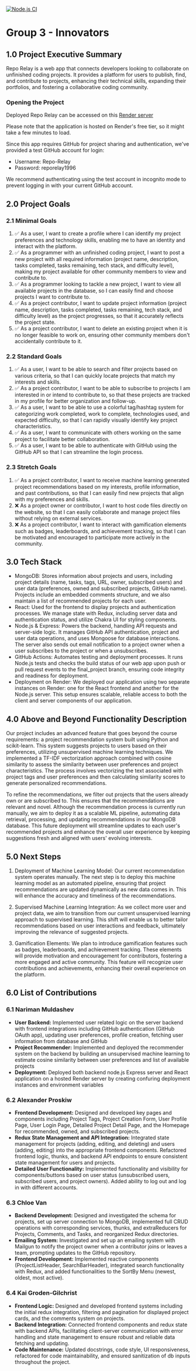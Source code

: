[![Node.js CI](https://github.com/ubc-cpsc455-2024S/project-03_the_innovators/actions/workflows/node.js.yml/badge.svg)](https://github.com/ubc-cpsc455-2024S/project-03_the_innovators/actions/workflows/node.js.yml)

# Group 3 - Innovators

## 1.0 Project Executive Summary

Repo Relay is a web app that connects developers looking to collaborate on unfinished coding projects. It provides a platform for users to publish, find, and contribute to projects, enhancing their technical skills, expanding their portfolios, and fostering a collaborative coding community.

### Opening the Project

Deployed Repo Relay can be accessed on this [Render server](https://project-03-the-innovators-d7ya.onrender.com/)

Please note that the application is hosted on Render's free tier, so it might take a few minutes to load.

Since this app requires GitHub for project sharing and authentication, we've provided a test GitHub account for login:
- Username: Repo-Relay
- Password: reporelay1996

We recommend authenticating using the test account in incognito mode to prevent logging in with your current GitHub account.




## 2.0 Project Goals

### 2.1 Minimal Goals
1. :white_check_mark: As a user, I want to create a profile where I can identify my project preferences and technology skills, enabling me to have an identity and interact with the platform.
2. :white_check_mark: As a programmer with an unfinished coding project, I want to post a new project with all required information (project name, description, tasks completed, tasks remaining, tech stack, and difficulty level), making my project available for other community members to view and contribute to.
3. :white_check_mark: As a programmer looking to tackle a new project, I want to view all available projects in the database, so I can easily find and choose projects I want to contribute to.
4. :white_check_mark: As a project contributor, I want to update project information (project name, description, tasks completed, tasks remaining, tech stack, and difficulty level) as the project progresses, so that it accurately reflects the project state.
5. :white_check_mark: As a project contributor, I want to delete an existing project when it is no longer feasible to work on, ensuring other community members don't accidentally contribute to it.

### 2.2 Standard Goals
1. :white_check_mark: As a user, I want to be able to search and filter projects based on various criteria, so that I can quickly locate projects that match my interests and skills.
2. :white_check_mark: As a project contributor, I want to be able to subscribe to projects I am interested in or intend to contribute to, so that these projects are tracked in my profile for better organization and follow-up.
3. :white_check_mark: As a user, I want to be able to use a colorful tag/hashtag system for categorizing work completed, work to complete, technologies used, and expected difficulty, so that I can rapidly visually identify key project characteristics.
4. :white_check_mark: As a user, I want to communicate with others working on the same project to facilitate better collaboration.
5. :white_check_mark: As a user, I want to be able to authenticate with GitHub using the GitHub API so that I can streamline the login process.

### 2.3 Stretch Goals
1. :white_check_mark: As a project contributor, I want to receive machine learning generated project recommendations based on my interests, profile information, and past contributions, so that I can easily find new projects that align with my preferences and skills.
2. :x: As a project owner or contributor, I want to host code files directly on the website, so that I can easily collaborate and manage project files without relying on external services.
3. :x: As a project contributor, I want to interact with gamification elements such as badges, leaderboards, and achievement tracking, so that I can be motivated and encouraged to participate more actively in the community.


## 3.0 Tech Stack
- MongoDB: Stores information about projects and users, including project details (name, tasks, tags, URL, owner, subscribed users) and user data (preferences, owned and subscribed projects, GitHub name). Projects include an embedded comments structure, and we also maintain a list of recommended projects for each user.
- React: Used for the frontend to display projects and authentication processes. We manage state with Redux, including server data and authentication status, and utilize Chakra UI for styling components.
- Node.js & Express: Powers the backend, handling API requests and server-side logic. It manages GitHub API authentication, project and user data operations, and uses Mongoose for database interactions. The server also sends out email notification to a project owner when a user subscribes to the project or when a unsubscribes.  
- GitHub Actions: Automates testing and deployment processes. It runs Node.js tests and checks the build status of our web app upon push or pull request events to the final_project branch, ensuring code integrity and readiness for deployment.
- Deployment on Render: We deployed our application using two separate instances on Render: one for the React frontend and another for the Node.js server. This setup ensures scalable, reliable access to both the client and server components of our application.


## 4.0 Above and Beyond Functionality Description
Our project includes an advanced feature that goes beyond the course requirements: a project recommendation system built using Python and scikit-learn. This system suggests projects to users based on their preferences, utilizing unsupervised machine learning techniques. We implemented a TF-IDF vectorization approach combined with cosine similarity to assess the similarity between user preferences and project characteristics. The process involves vectorizing the text associated with project tags and user preferences and then calculating similarity scores to generate personalized recommendations.

To refine the recommendations, we filter out projects that the users already own or are subscribed to. This ensures that the recommendations are relevant and novel. Although the recommendation process is currently run manually, we aim to deploy it as a scalable ML pipeline, automating data retrieval, processing, and updating recommendations in our MongoDB database. This future deployment will streamline updates to each user's recommended projects and enhance the overall user experience by keeping suggestions fresh and aligned with users' evolving interests.


## 5.0 Next Steps
1. Deployment of Machine Learning Model: Our current recommendation system operates manually. The next step is to deploy this machine learning model as an automated pipeline, ensuring that project recommendations are updated dynamically as new data comes in. This will enhance the accuracy and timeliness of the recommendations.

2. Supervised Machine Learning Integration: As we collect more user and project data, we aim to transition from our current unsupervised learning approach to supervised learning. This shift will enable us to better tailor recommendations based on user interactions and feedback, ultimately improving the relevance of suggested projects.

3. Gamification Elements: We plan to introduce gamification features such as badges, leaderboards, and achievement tracking. These elements will provide motivation and encouragement for contributors, fostering a more engaged and active community. This feature will recognize user contributions and achievements, enhancing their overall experience on the platform.



## 6.0 List of Contributions

### 6.1 Nariman Muldashev
- **User Backend:** Implemented user related logic on the server backend with frontend integrations including GitHub authentication (GitHub OAuth app), updating user preferences, profile creation, fetching user information from database and GitHub
- **Project Recommender:** Implemented and deployed the recommender system on the backend by building an unsupervised machine learning to estimate cosine similarity between user preferences and list of available projects
- **Deployment:** Deployed both backend node.js Express server and React application on a hosted Render server by creating confuring deployment instances and environment variables

### 6.2 Alexander Proskiw
- **Frontend Development:** Designed and developed key pages and components including Project Tags, Project Creation Form, User Profile Page, User Login Page, Detailed Project Detail Page, and the Homepage for recommended, owned, and subscribed projects.
- **Redux State Management and API Integration:** Integrated state management for projects (adding, editing, and deleting) and users (adding, editing) into the appropriate frontend components. Refactored frontend logic, thunks, and backend API endpoints to ensure consistent state management for users and projects.
- **Detailed User Functionality:** Implemented functionality and visibility for components/buttons based on user status (unsubscribed users, subscribed users, and project owners). Added ability to log out and log in with different accounts.


### 6.3 Chloe Van
- **Backend Development:** Designed and investigated the schema for projects, set up server connection to MongoDB, implemented full CRUD operations with corresponding services, thunks, and extraReducers for Projects, Comments, and Tasks, and reorganized Redux directories.
- **Emailing System:** Investigated and set up an emailing system with Mailgun to notify the project owner when a contributor joins or leaves a team, prompting updates to the GitHub repository.
- **Frontend Development:** Implemented reactive components (ProjectListHeader, SearchBarHeader), integrated search functionality with Redux, and added functionalities to the SortBy Menu (newest, oldest, most active).

### 6.4 Kai Groden-Gilchrist
- **Frontend Logic:** Designed and developed frontend systems including the initial redux integration, filtering and pagination for displayed project cards, and the comments system on projects.
- **Backend Integration:** Connected frontend components and redux state with backend APIs, facilitating client-server communication with error handling and state management to ensure robust and reliable data fetching and updating.
- **Code Maintenance:** Updated docstrings, code style, UI responsiveness, refactored for code maintainability, and ensured sanitization of db inputs throughout the project.
